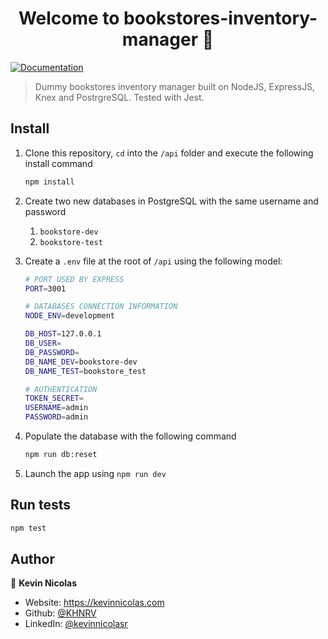 <h1 align="center">Welcome to bookstores-inventory-manager 👋</h1>
<p>
  <a href="./docs" target="_blank">
    <img alt="Documentation" src="https://img.shields.io/badge/documentation-yes-brightgreen.svg" />
  </a>
</p>

> Dummy bookstores inventory manager built on NodeJS, ExpressJS, Knex and PostrgreSQL. Tested with Jest.

## Install

1. Clone this repository, `cd` into the `/api` folder and execute the following install command

   ```sh
   npm install
   ```

2. Create two new databases in PostgreSQL with the same username and password

   1. `bookstore-dev`
   2. `bookstore-test`
2. Create a `.env` file at the root of `/api` using the following model:

   ```sh
   # PORT USED BY EXPRESS
   PORT=3001
   
   # DATABASES CONNECTION INFORMATION
   NODE_ENV=development
   
   DB_HOST=127.0.0.1
   DB_USER=
   DB_PASSWORD=
   DB_NAME_DEV=bookstore-dev
   DB_NAME_TEST=bookstore_test
   
   # AUTHENTICATION
   TOKEN_SECRET=
   USERNAME=admin
   PASSWORD=admin
   ```

3. Populate the database with the following command

   ```sh
   npm run db:reset
   ```

4. Launch the app using `npm run dev`

## Run tests

```sh
npm test
```

## Author

👤 **Kevin Nicolas**

* Website: https://kevinnicolas.com
* Github: [@KHNRV](https://github.com/KHNRV)
* LinkedIn: [@kevinnicolasr](https://linkedin.com/in/kevinnicolasr)


